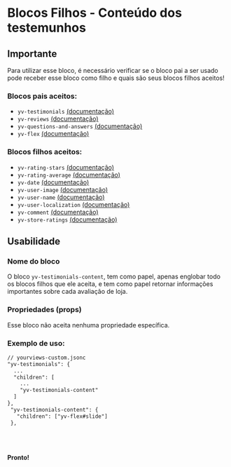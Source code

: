 # Blocos Filhos - Conteúdo dos testemunhos

## Importante

Para utilizar esse bloco, é necessário verificar se o bloco pai a ser usado pode receber esse bloco como filho e quais são seus blocos filhos aceitos!

### Blocos pais aceitos:

 - `yv-testimonials` [(documentação)](https://github.com/yourviewsbyhiplatform/documentacoes/blob/master/Instala%C3%A7%C3%A3o%20personaliz%C3%A1vel%20-%20Bloco%20dos%20testemunhos.md)
 - `yv-reviews` [(documentação)](#)
 - `yv-questions-and-answers` [(documentação)](#)
 - `yv-flex` [(documentação)](https://github.com/yourviewsbyhiplatform/documentacoes/blob/master/Blocos%20Filhos%20-%20Flex%20Box.md)

### Blocos filhos aceitos:

 - `yv-rating-stars` [(documentação)](https://github.com/yourviewsbyhiplatform/documentacoes/blob/master/Blocos%20Filhos%20-%20Estrelas.md)
 - `yv-rating-average` [(documentação)](https://github.com/yourviewsbyhiplatform/documentacoes/blob/master/Blocos%20Filhos%20-%20Nota%20M%C3%A9dia.md)
 - `yv-date` [(documentação)](#)
 - `yv-user-image` [(documentação)](#)
 - `yv-user-name` [(documentação)](#)
 - `yv-user-localization` [(documentação)](#)
 - `yv-comment` [(documentação)](#)
 - `yv-store-ratings` [(documentação)](#)
 
 
## Usabilidade

### Nome do bloco

O bloco `yv-testimonials-content`, tem como papel, apenas englobar todo os blocos filhos que ele aceita, e tem como papel retornar informações importantes sobre cada avaliação de loja.

### Propriedades (props)

Esse bloco não aceita nenhuma propriedade específica.

### Exemplo de uso:

```diff
// yourviews-custom.jsonc
"yv-testimonials": {
  ...
  "children": [
    ...
    "yv-testimonials-content"
  ]
},
 "yv-testimonials-content": {
   "children": ["yv-flex#slide"]
 },
```

<br>
<br>

**Pronto!**

<!--stackedit_data:
eyJoaXN0b3J5IjpbMTU3MTU4NDg5MV19
-->